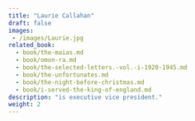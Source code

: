 ```yaml
---
title: "Laurie Callahan"
draft: false
images:
 - /images/Laurie.jpg
related_book:
  - book/the-maias.md
  - book/omon-ra.md
  - book/the-selected-letters.-vol.-i-1920-1945.md
  - book/the-unfortunates.md
  - book/the-night-before-christmas.md
  - book/i-served-the-king-of-england.md
description: "is executive vice president."
weight: 2
---
```


